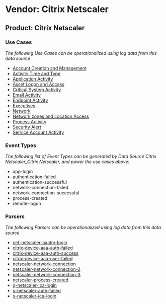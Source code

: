 Vendor: Citrix Netscaler
========================
Product: Citrix Netscaler
-------------------------

### Use Cases

_The following Use Cases can be operationalized using log data from this data source_

* [Account Creation and Management](usecase_account_creation_and_management.md)
* [Activity Time  and Type](usecase_activity_time__and_type.md)
* [Application Activity](usecase_application_activity.md)
* [Asset Logon and Access](usecase_asset_logon_and_access.md)
* [Critical System Activity](usecase_critical_system_activity.md)
* [Email Activity](usecase_email_activity.md)
* [Endpoint Activity](usecase_endpoint_activity.md)
* [Executives](usecase_executives.md)
* [Network](usecase_network.md)
* [Network zones and Location Access](usecase_network_zones_and_location_access.md)
* [Process Activity](usecase_process_activity.md)
* [Security Alert](usecase_security_alert.md)
* [Service Account Activity](usecase_service_account_activity.md)


### Event Types

_The following list of Event Types can be generated by Data Source Citrix Netscaler_Citrix Netscaler, and power the use cases above:_

- app-login
- authentication-failed
- authentication-successful
- network-connection-failed
- network-connection-successful
- process-created
- remote-logon


### Parsers

_The following Parsers can be operationalized using log data from this data source_

* [cef-netscaler-aaatm-login](parserContent_cef-netscaler-aaatm-login.md)
* [citrix-device-aaa-auth-failed](parserContent_citrix-device-aaa-auth-failed.md)
* [citrix-device-aaa-auth-success](parserContent_citrix-device-aaa-auth-success.md)
* [citrix-device-aaa-user-failed](parserContent_citrix-device-aaa-user-failed.md)
* [netscaler-network-connection](parserContent_netscaler-network-connection.md)
* [netscaler-network-connection-2](parserContent_netscaler-network-connection-2.md)
* [netscaler-network-connection-3](parserContent_netscaler-network-connection-3.md)
* [netscaler-process-created](parserContent_netscaler-process-created.md)
* [q-netscaler-ica-login](parserContent_q-netscaler-ica-login.md)
* [s-netscaler-auth-failed](parserContent_s-netscaler-auth-failed.md)
* [s-netscaler-ica-login](parserContent_s-netscaler-ica-login.md)
